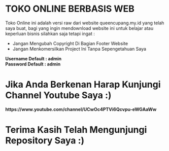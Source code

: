 <h1>TOKO ONLINE BERBASIS WEB</h1>

<p>Toko Online ini adalah versi raw dari website queencupang.my.id yang telah saya buat, bagi yang ingin
mendownload website ini untuk belajar atau keperluan bisnis silahkan saja tetapi ingat :</p>

<ul type="1">
	<li>Jangan Mengubah Copyright Di Bagian Footer Website</li>
	<li>Jangan Menkomersilkan Project Ini Tanpa Sepengetahuan Saya</li>
</ul>


<strong>Username Default : admin</strong><br>
<strong>Password Default : admin</strong>

<h1>Jika Anda Berkenan Harap Kunjungi Channel Youtube Saya :)</h1>
<strong>https://www.youtube.com/channel/UCwOc4PTVi6Qcvpu-eWGAaWw</strong><br>


<h1>Terima Kasih Telah Mengunjungi Repository Saya :)</h1>
